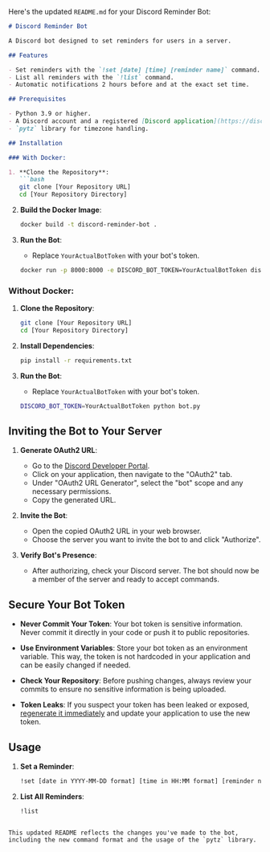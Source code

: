 Here's the updated `README.md` for your Discord Reminder Bot:

```markdown
# Discord Reminder Bot

A Discord bot designed to set reminders for users in a server.

## Features

- Set reminders with the `!set [date] [time] [reminder name]` command.
- List all reminders with the `!list` command.
- Automatic notifications 2 hours before and at the exact set time.

## Prerequisites

- Python 3.9 or higher.
- A Discord account and a registered [Discord application](https://discord.com/developers/applications).
- `pytz` library for timezone handling.

## Installation

### With Docker:

1. **Clone the Repository**:
   ```bash
   git clone [Your Repository URL]
   cd [Your Repository Directory]
   ```

2. **Build the Docker Image**:
   ```bash
   docker build -t discord-reminder-bot .
   ```

3. **Run the Bot**:
   - Replace `YourActualBotToken` with your bot's token.
   ```bash
   docker run -p 8000:8000 -e DISCORD_BOT_TOKEN=YourActualBotToken discord-reminder-bot
   ```

### Without Docker:

1. **Clone the Repository**:
   ```bash
   git clone [Your Repository URL]
   cd [Your Repository Directory]
   ```

2. **Install Dependencies**:
   ```bash
   pip install -r requirements.txt
   ```

3. **Run the Bot**:
   - Replace `YourActualBotToken` with your bot's token.
   ```bash
   DISCORD_BOT_TOKEN=YourActualBotToken python bot.py
   ```

## Inviting the Bot to Your Server

1. **Generate OAuth2 URL**:
   - Go to the [Discord Developer Portal](https://discord.com/developers/applications).
   - Click on your application, then navigate to the "OAuth2" tab.
   - Under "OAuth2 URL Generator", select the "bot" scope and any necessary permissions.
   - Copy the generated URL.

2. **Invite the Bot**:
   - Open the copied OAuth2 URL in your web browser.
   - Choose the server you want to invite the bot to and click "Authorize".

3. **Verify Bot's Presence**:
   - After authorizing, check your Discord server. The bot should now be a member of the server and ready to accept commands.

## Secure Your Bot Token

- **Never Commit Your Token**: Your bot token is sensitive information. Never commit it directly in your code or push it to public repositories.
  
- **Use Environment Variables**: Store your bot token as an environment variable. This way, the token is not hardcoded in your application and can be easily changed if needed.

- **Check Your Repository**: Before pushing changes, always review your commits to ensure no sensitive information is being uploaded.

- **Token Leaks**: If you suspect your token has been leaked or exposed, [regenerate it immediately](https://discord.com/developers/applications/1145198699132235848/bot) and update your application to use the new token.

## Usage

1. **Set a Reminder**:
   ```bash
   !set [date in YYYY-MM-DD format] [time in HH:MM format] [reminder name]
   ```

2. **List All Reminders**:
   ```bash
   !list
   ```
```

This updated README reflects the changes you've made to the bot, including the new command format and the usage of the `pytz` library.
